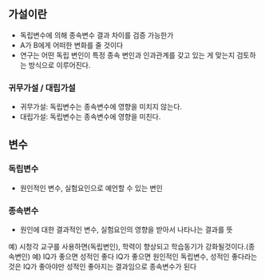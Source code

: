 ## 가설이란
* 독립변수에 의해 종속변수 결과 차이를 검증 가능한가
* A가 B에게 어떠한 변화를 줄 것이다
* 연구는 어떤 독립 변인이 특정 종속 변인과 인과관계를 갖고 있는 게 맞는지 검토하는 방식으로 이루어진다.
### 귀무가설 / 대립가설
* 귀무가설: 독립변수는 종속변수에 영향을 미치지 않는다.
* 대립가설: 독립변수는 종속변수에 영향을 미친다.


## 변수
### 독립변수
* 원인적인 변수, 실험요인으로 예언할 수 있는 변인
### 종속변수
* 원인에 대한 결과적인 변수, 실험요인의 영향을 받아서 나타나는 결과를 뜻

예) 시청각 교구를 사용하면(독립변인), 학력이 향상되고 학습동기가 강화될것이다.(종속변인)
예) IQ가 좋으면 성적인 좋다
    IQ가 좋으면 원인적인 독립변수, 성적인 좋다라는 것은 IQ가 좋아야만 성적인 좋아지는 결과임으로 종속변수가 된다
